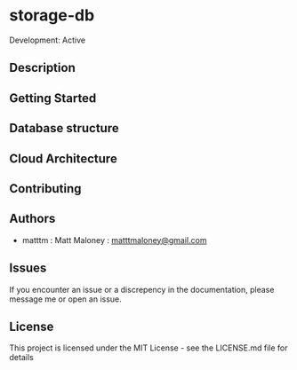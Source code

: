 # storage-db

Development: Active

## Description

## Getting Started

## Database structure

## Cloud Architecture


## Contributing

## Authors

- matttm : Matt Maloney : matttmaloney@gmail.com

## Issues

If you encounter an issue or a discrepency in the documentation, please message me or open an issue.

## License

This project is licensed under the MIT License - see the LICENSE.md file for details
